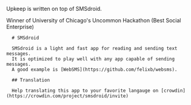Upkeep is written on top of SMSdroid.

Winner of University of Chicago's Uncommon Hackathon (Best Social Enterprise)

      # SMSdroid

      SMSdroid is a light and fast app for reading and sending text messages.
      It is optimized to play well with any app capable of sending messages.
      A good example is [WebSMS](https://github.com/felixb/websms).

      ## Translation

      Help translating this app to your favorite langauge on [crowdin](https://crowdin.com/project/smsdroid/invite)
